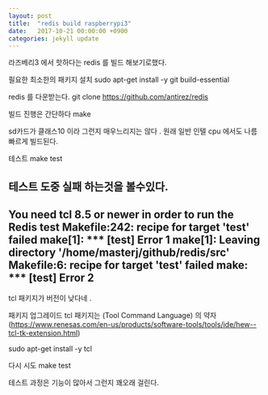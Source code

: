 ```yaml
---
layout: post
title:  "redis build raspberrypi3"
date:   2017-10-21 00:00:00 +0900
categories: jekyll update
---
```


라즈베리3 에서 핫하다는 redis 를 빌드 해보기로했다.


필요한 최소한의 패키지 설치
sudo apt-get install -y git build-essential

redis 를 다운받는다.
git clone https://github.com/antirez/redis

빌드 진행은 간단하다
make

sd카드가 클래스10 이라 그런지 매우느리지는 않다 . 원래 일반 인텔 cpu 에서도 나름 빠르게 빌드된다.

테스트 
make test

테스트 도중 실패 하는것을 볼수있다.
--------------------
You need tcl 8.5 or newer in order to run the Redis test
Makefile:242: recipe for target 'test' failed
make[1]: *** [test] Error 1
make[1]: Leaving directory '/home/masterj/github/redis/src'
Makefile:6: recipe for target 'test' failed
make: *** [test] Error 2
-------------------------

tcl 패키지가 버전이 낮다네 .

패키지 업그레이드 
tcl 패키지는 (Tool Command Language) 의 약자
(https://www.renesas.com/en-us/products/software-tools/tools/ide/hew--tcl-tk-extension.html)

sudo apt-get install -y tcl

다시 시도 
make test

테스트 과정은 기능이 많아서 그런지 꽤오래 걸린다. 
